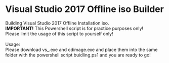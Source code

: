 # Visual Studio 2017 Offline iso Builder
Building Visual Studio 2017 Offline Installation iso. <br/>
<b>IMPORTANT!</b> This Powershell script is for practice purposes only! <br/>
Please limit the usage of this script to yourself only! <br/>
<br/>
Usage: <br/>
Please download vs_<sku>.exe and cdimage.exe and place them into the same folder with the powershell script buidling.ps1 and you are ready to go! 
